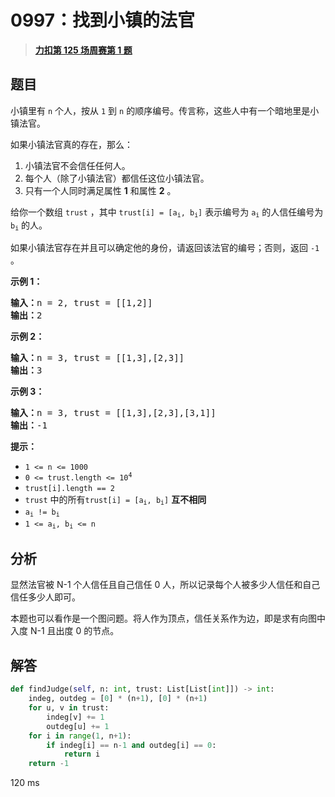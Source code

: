 # 0997：找到小镇的法官


> <u>**[力扣第 125 场周赛第 1 题](https://leetcode.cn/problems/find-the-town-judge/)**</u>

## 题目

<p>小镇里有 <code>n</code> 个人，按从 <code>1</code> 到 <code>n</code> 的顺序编号。传言称，这些人中有一个暗地里是小镇法官。</p>

<p>如果小镇法官真的存在，那么：</p>

<ol>
<li>小镇法官不会信任任何人。</li>
<li>每个人（除了小镇法官）都信任这位小镇法官。</li>
<li>只有一个人同时满足属性 <strong>1</strong> 和属性 <strong>2</strong> 。</li>
</ol>

<p>给你一个数组 <code>trust</code> ，其中 <code>trust[i] = [a<sub>i</sub>, b<sub>i</sub>]</code> 表示编号为 <code>a<sub>i</sub></code> 的人信任编号为 <code>b<sub>i</sub></code> 的人。</p>

<p>如果小镇法官存在并且可以确定他的身份，请返回该法官的编号；否则，返回 <code>-1</code> 。</p>



<p><strong>示例 1：</strong></p>

<pre>
<strong>输入：</strong>n = 2, trust = [[1,2]]
<strong>输出：</strong>2
</pre>

<p><strong>示例 2：</strong></p>

<pre>
<strong>输入：</strong>n = 3, trust = [[1,3],[2,3]]
<strong>输出：</strong>3
</pre>

<p><strong>示例 3：</strong></p>

<pre>
<strong>输入：</strong>n = 3, trust = [[1,3],[2,3],[3,1]]
<strong>输出：</strong>-1
</pre>


<p><strong>提示：</strong></p>

<ul>
<li><code>1 &lt;= n &lt;= 1000</code></li>
<li><code>0 &lt;= trust.length &lt;= 10<sup>4</sup></code></li>
<li><code>trust[i].length == 2</code></li>
<li><code>trust</code> 中的所有<code>trust[i] = [a<sub>i</sub>, b<sub>i</sub>]</code> <strong>互不相同</strong></li>
<li><code>a<sub>i</sub> != b<sub>i</sub></code></li>
<li><code>1 &lt;= a<sub>i</sub>, b<sub>i</sub> &lt;= n</code></li>
</ul>


## 分析

显然法官被 N-1 个人信任且自己信任 0 人，所以记录每个人被多少人信任和自己信任多少人即可。

本题也可以看作是一个图问题。将人作为顶点，信任关系作为边，即是求有向图中入度 N-1 且出度 0 的节点。

## 解答

```python
def findJudge(self, n: int, trust: List[List[int]]) -> int:
    indeg, outdeg = [0] * (n+1), [0] * (n+1)
    for u, v in trust:
        indeg[v] += 1
        outdeg[u] += 1
    for i in range(1, n+1):
        if indeg[i] == n-1 and outdeg[i] == 0:
            return i
    return -1
```
120 ms
